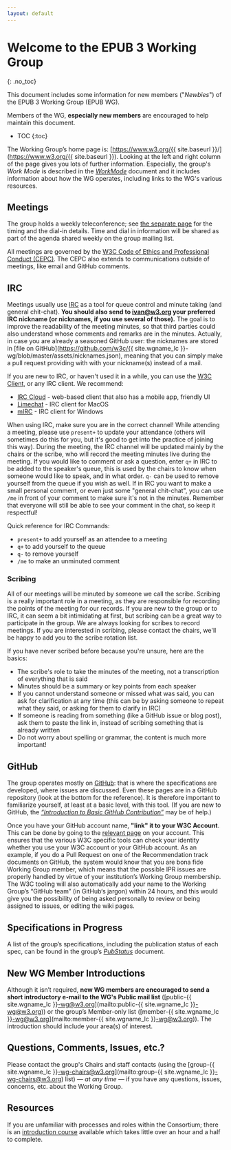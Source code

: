 ```yaml
---
layout: default
---
```

# Welcome to the EPUB 3 Working Group
{: .no_toc}

This document includes some information for new members ("*Newbies*") of the EPUB 3 Working Group (EPUB WG).

Members of the WG, **especially new members** are encouraged to help maintain this document.

* TOC
{:toc}

The Working Group’s home page is: [https://www.w3.org/{{ site.baseurl }}/](https://www.w3.org/{{ site.baseurl }}). Looking at the left and right column of the page gives you lots of further information. Especially, the group's *Work Mode* is described in the [*WorkMode*](index) document and it includes information about how the WG operates, including links to the WG's various resources.

## Meetings

The group holds a weekly teleconference; see [the separate page](../Meetings/) for the timing and the dial-in details. Time and dial in information will be shared as part of the agenda shared weekly on the group mailing list.

All meetings are governed by the [W3C Code of Ethics and Professional Conduct (CEPC)](https://www.w3.org/Consortium/cepc/). The CEPC also extends to communications outside of meetings, like email and GitHub comments.

## IRC

Meetings usually use [IRC](index#irc) as a tool for queue control and minute taking (and general chit-chat). **You should also send to ivan@w3.org your preferred IRC nickname (or nicknames, if you use several of those).** The goal is to improve the readability of the meeting minutes, so that third parties could also understand whose comments and remarks are in the minutes. Actually, in case you are already a seasoned GitHub user: the nicknames are stored in [file on GitHub](https://github.com/w3c/{{ site.wgname_lc }}-wg/blob/master/assets/nicknames.json), meaning that you can simply make a pull request providing with with your nickname(s) instead of a mail.

If you are new to IRC, or haven't used it in a while, you can use the [W3C Client](https://irc.w3.org), or any IRC client. We recommend:

* [IRC Cloud](https://www.irccloud.com) - web-based client that also has a mobile app, friendly UI
* [Limechat](https://limechat.net) - IRC client for MacOS
* [mIRC](https://www.mirc.com/) - IRC client for Windows

When using IRC, make sure you are in the correct channel! While attending a meeting, please use `present+` to update your attendance (others will sometimes do this for you, but it's good to get into the practice of joining this way). During the meeting, the IRC channel will be updated mainly by the chairs or the scribe, who will record the meeting minutes live during the meeting. If you would like to comment or ask a question, enter `q+` in IRC to be added to the speaker's  queue, this is used by the chairs to know when someone would like to speak, and in what order. `q-` can be used to remove yourself from the queue if you wish as well. If in IRC you want to make a small personal comment, or even just some "general chit-chat", you can use `/me` in front of your comment to make sure it's not in the minutes. Remember that everyone will still be able to see your comment in the chat, so keep it respectful!

Quick reference for IRC Commands:

* `present+` to add yourself as an attendee to a meeting
* `q+` to add yourself to the queue
* `q-` to remove yourself
* `/me` to make an unminuted comment

### Scribing

All of our meetings will be minuted by someone we call the scribe. Scribing is a really important role in a meeting, as they are responsible for recording the points of the meeting for our records. If you are new to the group or to IRC, it can seem a bit intimidating at first, but scribing can be a great way to participate in the group. We are always looking for scribes to record meetings. If you are interested in scribing, please contact the chairs, we'll be happy to add you to the scribe rotation list.

If you have never scribed before because you're unsure, here are the basics:

* The scribe's role to take the minutes of the meeting, not a transcription of everything that is said
* Minutes should be a summary or key points from each speaker
* If you cannot understand someone or missed what was said, you can ask for clarification at any time (this can be by asking someone to repeat what they said, or asking for them to clarify in IRC)
* If someone is reading from something (like a GitHub issue or blog post), ask them to paste the link in, instead of scribing something that is already written
* Do not worry about spelling or grammar, the content is much more important!


## GitHub

The group operates mostly on [GitHub](index#github): that is where the specifications are developed, where issues are discussed. Even these pages are in a GitHub repository (look at the bottom for the reference). It is therefore important to familiarize yourself, at least at a basic level, with this tool. (If you are new to GitHub, the [*“Introduction to Basic GitHub Contribution”*](https://iherman.github.io/misc-notes/docs/BasicGitHubContributionIntro) may be of help.)

Once you have your GitHub account name, **"link" it to your W3C Account**. This can be done by going to the [relevant page](https://www.w3.org/users/myprofile/connectedaccounts) on your account. This ensures that the various W3C specific tools can check your identity whether you use your W3C account or your GitHub account. As an example, if you do a Pull Request on one of the Recommendation track documents on GitHub, the system would know that you are bona fide Working Group member, which means that the possible IPR issues are properly handled by virtue of your institution’s Working Group membership. The W3C tooling will also automatically add your name to the Working Group’s “GitHub team” (in GitHub‘s jargon) within 24 hours, and this would give you the possibility of being asked personally to review or being assigned to issues, or editing the wiki pages.

## Specifications in Progress

A list of the group’s specifications, including the publication status of each spec, can be found in the group’s [*PubStatus*](/PublStatus) document.

## New WG Member Introductions

Although it isn’t required, **new WG members are encouraged to send a short introductory e-mail to the WG's Public mail list** ([public-{{ site.wgname_lc }}-wg@w3.org](mailto:public-{{ site.wgname_lc }}-wg@w3.org)) or the group’s Member-only list ([member-{{ site.wgname_lc }}-wg@w3.org](mailto:member-{{ site.wgname_lc }}-wg@w3.org)). The introduction should include your area(s) of interest.

## Questions, Comments, Issues, etc.?

Please contact the group's Chairs and staff contacts (using the [group-{{ site.wgname_lc }}-wg-chairs@w3.org](mailto:group-{{ site.wgname_lc }}-wg-chairs@w3.org) list) — *at any time* — if you have any questions, issues, concerns, etc. about the Working Group.

## Resources

If you are unfamiliar with processes and roles within the Consortium; there is an [introduction course](http://lists.w3.org/Archives/Public/www-archive/2014Apr/0026.html) available which takes little over an hour and a half to complete.
